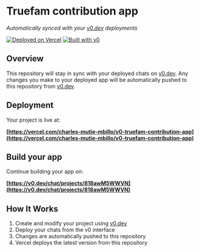 # Truefam contribution app

*Automatically synced with your [v0.dev](https://v0.dev) deployments*

[![Deployed on Vercel](https://img.shields.io/badge/Deployed%20on-Vercel-black?style=for-the-badge&logo=vercel)](https://vercel.com/charles-mutie-mbillo/v0-truefam-contribution-app)
[![Built with v0](https://img.shields.io/badge/Built%20with-v0.dev-black?style=for-the-badge)](https://v0.dev/chat/projects/818awM5WWVN)

## Overview

This repository will stay in sync with your deployed chats on [v0.dev](https://v0.dev).
Any changes you make to your deployed app will be automatically pushed to this repository from [v0.dev](https://v0.dev).

## Deployment

Your project is live at:

**[https://vercel.com/charles-mutie-mbillo/v0-truefam-contribution-app](https://vercel.com/charles-mutie-mbillo/v0-truefam-contribution-app)**

## Build your app

Continue building your app on:

**[https://v0.dev/chat/projects/818awM5WWVN](https://v0.dev/chat/projects/818awM5WWVN)**

## How It Works

1. Create and modify your project using [v0.dev](https://v0.dev)
2. Deploy your chats from the v0 interface
3. Changes are automatically pushed to this repository
4. Vercel deploys the latest version from this repository
